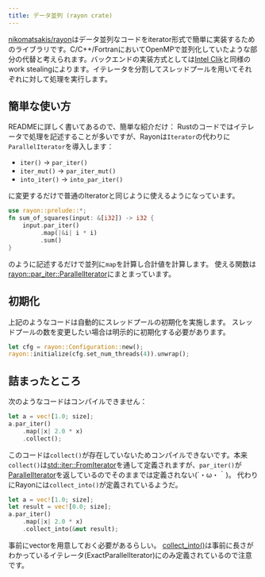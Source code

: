 ```yaml
---
title: データ並列 (rayon crate)
---
```


[nikomatsakis/rayon](https://github.com/nikomatsakis/rayon)はデータ並列なコードをiterator形式で簡単に実装するためのライブラリです。C/C++/FortranにおいてOpenMPで並列化していたような部分の代替と考えられます。バックエンドの実装方式としては[Intel Clik](https://www.cilkplus.org/)と同様のwork stealingによります。イテレータを分割してスレッドプールを用いてそれぞれに対して処理を実行します。

簡単な使い方
------------
READMEに詳しく書いてあるので、簡単な紹介だけ：
Rustのコードではイテレータで処理を記述することが多いですが、Rayonは`Iterator`の代わりに`ParallelIterator`を導入します：

- `iter()` → `par_iter()`
- `iter_mut()` → `par_iter_mut()`
- `into_iter()` → `into_par_iter()`

に変更するだけで普通のIteratorと同じように使えるようになっています。

```rust
use rayon::prelude::*;
fn sum_of_squares(input: &[i32]) -> i32 {
    input.par_iter()
         .map(|&i| i * i)
         .sum()
}
```

のように記述するだけで並列に`map`を計算し合計値を計算します。
使える関数は[rayon::par_iter::ParallelIterator](https://docs.rs/rayon/0.5.0/rayon/par_iter/trait.ParallelIterator.html)にまとまっています。

初期化
-------
上記のようなコードは自動的にスレッドプールの初期化を実施します。
スレッドプールの数を変更したい場合は明示的に初期化する必要があります。

```rust
let cfg = rayon::Configuration::new();
rayon::initialize(cfg.set_num_threads(4)).unwrap();
```

詰まったところ
--------------
次のようなコードはコンパイルできません：

```rust
let a = vec![1.0; size];
a.par_iter()
    .map(|x| 2.0 * x)
    .collect();
```

このコードは`collect()`が存在していないためコンパイルできないです。本来`collect()`は[std::iter::FromIterator](https://doc.rust-lang.org/std/iter/trait.FromIterator.html)を通して定義されますが、`par_iter()`が[ParallelIterator](https://docs.rs/rayon/0.5.0/rayon/par_iter/trait.ParallelIterator.html)を返しているのでそのままでは定義されない(´・ω・｀)。
代わりにRayonには`collect_into()`が定義されているようだ。

```rust
let a = vec![1.0; size];
let result = vec![0.0; size];
a.par_iter()
    .map(|x| 2.0 * x)
    .collect_into(&mut result);
```

事前にvectorを用意しておく必要があるらしい。
[collect_into()](https://docs.rs/rayon/0.5.0/rayon/par_iter/trait.ExactParallelIterator.html#method.collect_into)は事前に長さがわかっているイテレータ(ExactParallelIterator)にのみ定義されているので注意です。

